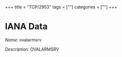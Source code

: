+++
title = "TCP/2953"
tags = [""]
categories = [""]
+++

# IANA Data

_Name:_ ovalarmsrv

_Description:_ OVALARMSRV

